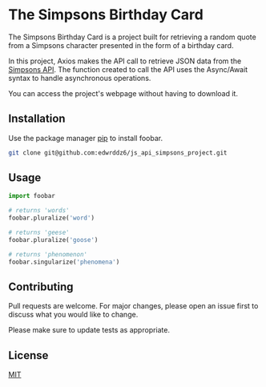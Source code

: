 # The Simpsons Birthday Card

The Simpsons Birthday Card is a project built for retrieving a random quote from a Simpsons character presented in the form of a birthday card.

In this project, Axios makes the API call to retrieve JSON data from the [Simpsons API](https://thesimpsonsquoteapi.glitch.me/). The function created to call the API uses the Async/Await syntax to handle asynchronous operations.

You can access the project's webpage without having to download it. 

## Installation

Use the package manager [pip](https://pip.pypa.io/en/stable/) to install foobar.

```bash
git clone git@github.com:edwrddz6/js_api_simpsons_project.git
```

## Usage

```python
import foobar

# returns 'words'
foobar.pluralize('word')

# returns 'geese'
foobar.pluralize('goose')

# returns 'phenomenon'
foobar.singularize('phenomena')
```

## Contributing

Pull requests are welcome. For major changes, please open an issue first
to discuss what you would like to change.

Please make sure to update tests as appropriate.

## License

[MIT](https://choosealicense.com/licenses/mit/)
